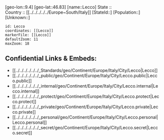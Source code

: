 ﻿---
location: [46.83,9.4] 
mapzoom: [7,12] 
mapmarker: city 
type: City
tags:
- geo/City


SpocWebEntityId: 31902
isDeleted: false
confidential: public

---
[geo-lon::9.4] 
[geo-lat::46.83] 
[name::Lecco] 
State ::  
Country :: [[../../../../../Europe~South/Italy]] 
[StateId::] 
[Population::] 
[Unknown::] 


```leaflet
id: Lecco
coordinates: [[Lecco]] 
markerFile: [[Lecco]] 
defaultZoom: 11 
maxZoom: 18
```


## Confidential Links & Embeds: 
- [[../../../../../../_Standards/geo/Continent/Europe/Italy/City/Lecco|Lecco]] 
- [[../../../../../../_public/geo/Continent/Europe/Italy/City/Lecco.public|Lecco.public]] 
- [[../../../../../../_internal/geo/Continent/Europe/Italy/City/Lecco.internal|Lecco.internal]] 
- [[../../../../../../_protect/geo/Continent/Europe/Italy/City/Lecco.protect|Lecco.protect]] 
- [[../../../../../../_private/geo/Continent/Europe/Italy/City/Lecco.private|Lecco.private]] 
- [[../../../../../../_personal/geo/Continent/Europe/Italy/City/Lecco.personal|Lecco.personal]] 
- [[../../../../../../_secret/geo/Continent/Europe/Italy/City/Lecco.secret|Lecco.secret]] 
